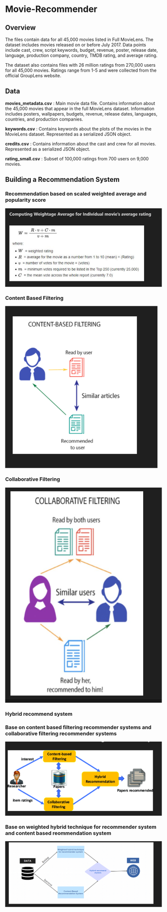 # Movie-Recommender
## Overview 
The files contain data for all 45,000 movies listed in Full MovieLens. The dataset includes movies released on or before July 2017. Data points include cast, crew, script keywords, budget, revenue, poster, release date, language, production company, country, TMDB rating, and average rating.

The dataset also contains files with 26 million ratings from 270,000 users for all 45,000 movies. Ratings range from 1-5 and were collected from the official GroupLens website.

## Data

**movies_metadata.csv** : Main movie data file. Contains information about the 45,000 movies that appear in the full MovieLens dataset. Information includes posters, wallpapers, budgets, revenue, release dates, languages, countries, and production companies.

**keywords.csv** : Contains keywords about the plots of the movies in the MovieLens dataset. Represented as a serialized JSON object.

**credits.csv** : Contains information about the cast and crew for all movies. Represented as a serialized JSON object.

**rating_small.csv** : Subset of 100,000 ratings from 700 users on 9,000 movies.


## Building a Recommendation System
### Recommendation based on scaled weighted average and popularity score
![](images/3_1.png)
### Content Based Filtering
![](images/3_2.png)
### Collaborative Filtering
![](images/3_3.png)
### Hybrid recommend system 
### Base on content based filtering recommender systems and collaborative filtering recommender systems
![](images/3_4.png)
### Base on weighted hybrid technique for recommender system and content based reommendation system 
![](images/3_5.png) 
